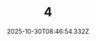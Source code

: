 ---
title: "4"
description: ""
image: "/uploads/photos/1761814014328-4.webp"
thumbnail: "/uploads/photos/1761814014328-4-thumb.webp"
width: 6000
height: 4000
featured: false
date: 2025-10-30T08:46:54.332Z
order: 0
---